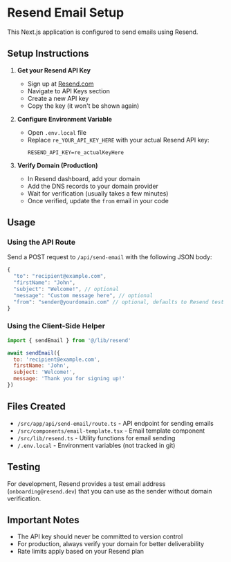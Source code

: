 # Resend Email Setup

This Next.js application is configured to send emails using Resend.

## Setup Instructions

1. **Get your Resend API Key**
   - Sign up at [Resend.com](https://resend.com)
   - Navigate to API Keys section
   - Create a new API key
   - Copy the key (it won't be shown again)

2. **Configure Environment Variable**
   - Open `.env.local` file
   - Replace `re_YOUR_API_KEY_HERE` with your actual Resend API key:
     ```
     RESEND_API_KEY=re_actualKeyHere
     ```

3. **Verify Domain (Production)**
   - In Resend dashboard, add your domain
   - Add the DNS records to your domain provider
   - Wait for verification (usually takes a few minutes)
   - Once verified, update the `from` email in your code

## Usage

### Using the API Route

Send a POST request to `/api/send-email` with the following JSON body:

```javascript
{
  "to": "recipient@example.com",
  "firstName": "John",
  "subject": "Welcome!", // optional
  "message": "Custom message here", // optional
  "from": "sender@yourdomain.com" // optional, defaults to Resend test email
}
```

### Using the Client-Side Helper

```javascript
import { sendEmail } from '@/lib/resend'

await sendEmail({
  to: 'recipient@example.com',
  firstName: 'John',
  subject: 'Welcome!',
  message: 'Thank you for signing up!'
})
```

## Files Created

- `/src/app/api/send-email/route.ts` - API endpoint for sending emails
- `/src/components/email-template.tsx` - Email template component
- `/src/lib/resend.ts` - Utility functions for email sending
- `/.env.local` - Environment variables (not tracked in git)

## Testing

For development, Resend provides a test email address (`onboarding@resend.dev`) that you can use as the sender without domain verification.

## Important Notes

- The API key should never be committed to version control
- For production, always verify your domain for better deliverability
- Rate limits apply based on your Resend plan